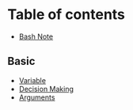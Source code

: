 # Table of contents

* [Bash Note](README.md)

## Basic

* [Variable](group-1/wo-suo-le-jie-de-bash.md)
* [Decision Making](group-1/page-2.md)
* [Arguments](basic/arguments.md)
